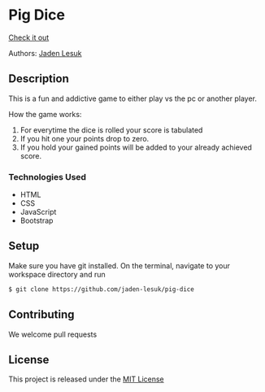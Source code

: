 # Pig Dice

[Check it out](https://jaden-lesuk.github.io/pig-dice)

Authors: [Jaden Lesuk](https://jaden-lesuk.github.io)

## Description

This is a fun and addictive game to either play vs the pc or another player.

How the game works:
1. For everytime the dice is rolled your score is tabulated
2. If you hit one your points drop to zero.
3. If you hold your gained points will be added to your already achieved score.

### Technologies Used
* HTML
* CSS
* JavaScript
* Bootstrap

## Setup

Make sure you have git installed. On the terminal, navigate to your workspace directory and run

```bash
$ git clone https://github.com/jaden-lesuk/pig-dice
```
## Contributing

We welcome pull requests

## License

This project is released under the [MIT License](./LICENSE.md)
